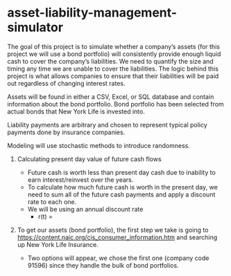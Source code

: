 # asset-liability-management-simulator

The goal of this project is to simulate whether a company’s assets (for this project we will use a bond portfolio) will consistently provide enough liquid cash to cover the company’s liabilities. We need to quantify the size and timing any time we are unable to cover the liabilities. The logic behind this project is what allows companies to ensure that their liabilities will be paid out regardless of changing interest rates. 

Assets will be found in either a CSV, Excel, or SQL database and contain information about the bond portfolio. Bond portfolio has been selected from actual bonds that New York Life is invested into.  

Liability payments are arbitrary and chosen to represent typical policy payments done by insurance companies.

Modeling will use stochastic methods to introduce randomness.

1. Calculating present day value of future cash flows
    - Future cash is worth less than present day cash due to inability to earn interest/reinvest over the years.
    - To calculate how much future cash is worth in the present day, we need to sum all of the future cash payments and apply a discount rate to each one.
    - We will be using an annual discount rate
        - r(t) = 


2. To get our assets (bond portfolio), the first step we take is going to https://content.naic.org/cis_consumer_information.htm and searching up New York Life Insurance.
    - Two options will appear, we chose the first one (company code 91596) since they handle the bulk of bond portfolios.